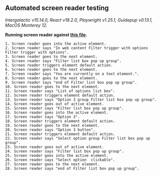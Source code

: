 ## Automated screen reader testing

_Intergalactic v15.14.0, React v18.2.0, Playwright v1.25.1,
Guidepup v0.13.1, MacOS Monterey 12._

**Running screen reader against [this file](https://github.com/semrush/intergalactic/blob/master/website/docs/components/filter-trigger/examples/select.tsx).**

```
1. Screen reader goes into the active element.
2. Screen reader says "In web content Filter trigger with options Filter trigger with options".
3. Screen reader goes to the next element.
4. Screen reader says "Filter list box pop up group".
5. Screen reader triggers element default action.
6. Screen reader goes to the next element.
7. Screen reader says "You are currently on a text element.".
8. Screen reader goes to the next element.
9. Screen reader says "end of Filter list box pop up group".
10. Screen reader goes to the next element.
11. Screen reader says "List of options list box".
12. Screen reader triggers element default action.
13. Screen reader says "Option 3 group Filter list box pop up group".
14. Screen reader goes out of active element.
15. Screen reader says "Filter list box pop up group".
16. Screen reader goes into the active element.
17. Screen reader says "Option 3".
18. Screen reader triggers element default action.
19. Screen reader goes to the next element.
20. Screen reader says "Option 3 button".
21. Screen reader triggers element default action.
22. Screen reader says "Select option group Filter list box pop up group".
23. Screen reader goes out of active element.
24. Screen reader says "Filter list box pop up group".
25. Screen reader goes into the active element.
26. Screen reader says "Select option  clickable".
27. Screen reader goes to the next element.
28. Screen reader says "end of Filter list box pop up group".
```
